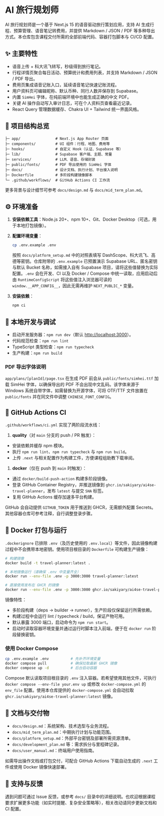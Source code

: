 # AI 旅行规划师

AI 旅行规划师是一个基于 Next.js 15 的语音驱动旅行策划应用，支持 AI 生成行程、预算管理、语音笔记转费用，并提供 Markdown / JSON / PDF 等多种导出方式。本仓库包含课程交付所需的全部前端代码、容器打包脚本与 CI/CD 配置。

## ✨ 主要特性

- 语音上传 + 科大讯飞转写，秒级得到旅行笔记。
- 行程详情页聚合每日活动、预算统计和费用列表，并支持 Markdown / JSON / PDF 导出。
- 费用页集成语音记账入口，延续语音笔记快速记账流程。
- 用户资料页可编辑昵称、默认币种、同行人数并保存到 Supabase。
- 内置 `SimHei` 字体，在纯前端环境中也能生成正确的中文 PDF。
- 关键 AI 操作自动写入审计日志，可在个人资料页查看最近记录。
- React Query 管理数据缓存、Chakra UI + Tailwind 统一界面风格。

## 🧱 项目结构总览

```text
├─ app/                # Next.js App Router 页面
├─ components/         # UI 组件：行程、地图、费用等
├─ hooks/              # 自定义 Hook（认证、Supabase 等）
├─ lib/                # Supabase 客户端、主题、常量
├─ services/           # LLM、语音、存储封装
├─ public/fonts/       # PDF 导出使用的 SimHei 字体
├─ docs/               # 设计文档、执行计划、平台接入说明
├─ Dockerfile          # 多阶段构建镜像脚本
└─ .github/workflows/  # GitHub Actions CI 工作流
```

更多背景与设计细节可参考 `docs/design.md` 与 `docs/mid_term_plan.md`。

## ⚙️ 环境准备

1. **安装依赖工具**：Node.js 20+、npm 10+、Git、Docker Desktop（可选，用于本地打包镜像）。
1. **配置环境变量**：

    ```bash
    cp .env.example .env
    ```

    按照 `docs/platform_setup.md` 中的对照表填写 DashScope、科大讯飞、高德等密钥。仓库附带的 `.env.example` 已预置演示 Supabase URL、匿名密钥与默认 Bucket 名称，如需接入自有 Supabase 项目，请将这些值替换为实际配置。`.env` 会在开发、CI 以及 Docker / Compose 中统一读取，应用启动后由 `RuntimeConfigScript` 将这些值注入浏览器可读的 `window.__APP_CONFIG__`，因此无需再维护 `NEXT_PUBLIC_*` 变量。

1. **安装依赖**：

    ```bash
    npm ci
    ```

## 🚀 本地开发与调试

- 启动开发服务器：`npm run dev`（默认 <http://localhost:3000>）。
- 代码规范检查：`npm run lint`
- TypeScript 类型检查：`npm run typecheck`
- 生产构建：`npm run build`

### PDF 导出字体说明

`app/plans/[planId]/page.tsx` 在生成 PDF 前会从 `public/fonts/simhei.ttf` 加载 SimHei 字体，以确保导出的 PDF 不会出现中文乱码。该字体来源于 Windows 系统自带字体，如需替换为开源字体，可将 OTF/TTF 文件放置在 `public/fonts` 并在同文件中调整 `CHINESE_FONT_CONFIG`。

## 🧪 GitHub Actions CI

`.github/workflows/ci.yml` 实现了两阶段流水线：

1. **quality**（对 `main` 分支的 push / PR 触发）：

- 安装依赖并缓存 npm 模块。
- 执行 `npm run lint`、`npm run typecheck` 与 `npm run build`。
- 上传 `.next` 与相关配置作为构建工件，方便课程组助教下载审阅。

1. **docker**（仅在 push 到 `main` 时触发）：

- 通过 `docker/build-push-action` 构建多阶段镜像。
- 登录 GitHub Container Registry，并推送镜像到 `ghcr.io/sakiyary/ai4se-travel-planner`，发布 `latest` 与提交 `SHA` 标签。
- 复用 GitHub Actions 缓存加速多平台构建。

GitHub 会自动提供 `GITHUB_TOKEN` 用于推送到 GHCR，无需额外配置 Secrets。其他容器仓库可参考注释，自行调整登录步骤。

## 🐳 Docker 打包与运行

`.dockerignore` 已排除 `.env`（及历史使用的 `.env.local`）等文件，因此镜像构建过程中不会携带本地密钥。使用项目根目录的 `Dockerfile` 可构建生产镜像：

```bash
# 构建镜像
docker build -t travel-planner:latest .

# 本地镜像运行（请确保 .env 中变量齐全）
docker run --env-file .env -p 3000:3000 travel-planner:latest

# 直接使用发布在 GHCR 的镜像
docker run --env-file .env -p 3000:3000 ghcr.io/sakiyary/ai4se-travel-planner:latest
```

镜像特性：

- 多阶段构建（deps → builder → runner），生产阶段仅保留运行所需依赖。
- 构建过程中会运行 lint / typecheck / build，保证产物可用。
- 默认暴露 3000 端口，启动命令为 `npm run start`。
- 启动时读取容器环境变量并通过运行时脚本注入前端，便于在 `docker run` 阶段替换密钥。

### 使用 Docker Compose

```bash
cp .env.example .env          # 先补齐环境变量
docker compose pull           # 确保拉取最新 GHCR 镜像
docker compose up -d          # 后台启动容器
```

Compose 默认读取项目根目录的 `.env` 注入容器。若希望使用其他文件，可执行 `docker compose --env-file your.env up` 或修改 `docker-compose.yml` 的 `env_file` 配置。使用本仓库提供的 `docker-compose.yml` 会自动拉取 `ghcr.io/sakiyary/ai4se-travel-planner:latest` 镜像。

## 📄 文档与交付物

- `docs/design.md`：系统架构、技术选型与业务流程。
- `docs/mid_term_plan.md`：中期执行计划与功能范围。
- `docs/platform_setup.md`：外部平台密钥及部署所需资源清单。
- `docs/development_plan.md` 等：需求拆分与里程碑记录。
- `docs/user_manual.md`：终端用户使用指南。

如需导出操作文档或打包交付，可配合 GitHub Actions 下载自动生成的 `.next` 工件或使用 Docker 镜像快速部署。

## 🙋 支持与反馈

遇到问题可通过 Issue 反馈，或参考 `docs/` 目录中的详细说明。也欢迎根据课程要求扩展更多功能（如实时提醒、复杂安全策略等），相关改动请同步更新文档和 CI 配置。
